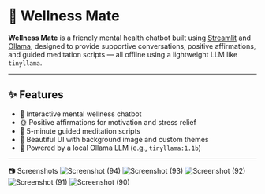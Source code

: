 # 🌿 Wellness Mate

**Wellness Mate** is a friendly mental health chatbot built using [Streamlit](https://streamlit.io/) and [Ollama](https://ollama.com/), designed to provide supportive conversations, positive affirmations, and guided meditation scripts — all offline using a lightweight LLM like `tinyllama`.

---

## ✨ Features

- 💬 Interactive mental wellness chatbot
- 🌞 Positive affirmations for motivation and stress relief
- 🧘 5-minute guided meditation scripts
- 🎨 Beautiful UI with background image and custom themes
- 🧠 Powered by a local Ollama LLM (e.g., `tinyllama:1.1b`)

---
📷 Screenshots
![Screenshot (94)](https://github.com/user-attachments/assets/0b2eee5d-003f-49ea-9531-5cf09647ce69)
![Screenshot (93)](https://github.com/user-attachments/assets/94b89177-f8de-4df5-b835-d130609dde30)
![Screenshot (92)](https://github.com/user-attachments/assets/ee2a5110-0479-44f5-bc5f-f33ed84a5951)
![Screenshot (91)](https://github.com/user-attachments/assets/c77b9096-69e5-441b-b143-170f18648971)
![Screenshot (90)](https://github.com/user-attachments/assets/2d494a7e-d271-42e2-b1b0-b727b53d26c3)
